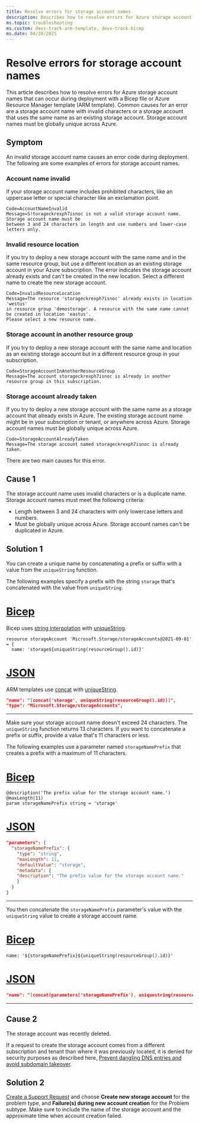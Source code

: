 ```yaml
---
title: Resolve errors for storage account names
description: Describes how to resolve errors for Azure storage account names that can occur during deployment with a Bicep file or Azure Resource Manager template (ARM template).
ms.topic: troubleshooting
ms.custom: devx-track-arm-template, devx-track-bicep
ms.date: 04/28/2025
---
```


# Resolve errors for storage account names

This article describes how to resolve errors for Azure storage account names that can occur during deployment with a Bicep file or Azure Resource Manager template (ARM template). Common causes for an error are a storage account name with invalid characters or a storage account that uses the same name as an existing storage account. Storage account names must be globally unique across Azure.

## Symptom

An invalid storage account name causes an error code during deployment. The following are some examples of errors for storage account names.

### Account name invalid

If your storage account name includes prohibited characters, like an uppercase letter or special character like an exclamation point.

```Output
Code=AccountNameInvalid
Message=S!torageckrexph7isnoc is not a valid storage account name. Storage account name must be
between 3 and 24 characters in length and use numbers and lower-case letters only.
```

### Invalid resource location

If you try to deploy a new storage account with the same name and in the same resource group, but use a different location as an existing storage account in your Azure subscription. The error indicates the storage account already exists and can't be created in the new location. Select a different name to create the new storage account.

```Output
Code=InvalidResourceLocation
Message=The resource 'storageckrexph7isnoc' already exists in location 'westus'
in resource group 'demostorage'. A resource with the same name cannot be created in location 'eastus'.
Please select a new resource name.
```

### Storage account in another resource group

If you try to deploy a new storage account with the same name and location as an existing storage account but in a different resource group in your subscription.

```Output
Code=StorageAccountInAnotherResourceGroup
Message=The account storageckrexph7isnoc is already in another resource group in this subscription.
```

### Storage account already taken

If you try to deploy a new storage account with the same name as a storage account that already exists in Azure. The existing storage account name might be in your subscription or tenant, or anywhere across Azure. Storage account names must be globally unique across Azure.

```Output
Code=StorageAccountAlreadyTaken
Message=The storage account named storageckrexph7isnoc is already taken.
```

There are two main causes for this error.

## Cause 1

The storage account name uses invalid characters or is a duplicate name. Storage account names must meet the following criteria:

- Length between 3 and 24 characters with only lowercase letters and numbers.
- Must be globally unique across Azure. Storage account names can't be duplicated in Azure.
  
## Solution 1

You can create a unique name by concatenating a prefix or suffix with a value from the `uniqueString` function.

The following examples specify a prefix with the string `storage` that's concatenated with the value from `uniqueString`.

# [Bicep](#tab/bicep)

Bicep uses [string interpolation](../bicep/bicep-functions-string.md#concat) with [uniqueString](../bicep/bicep-functions-string.md#uniquestring).

```bicep
resource storageAccount 'Microsoft.Storage/storageAccounts@2021-09-01' = {
  name: 'storage${uniqueString(resourceGroup().id)}'
```

# [JSON](#tab/json)

ARM templates use [concat](../templates/template-functions-string.md#concat) with [uniqueString](../templates/template-functions-string.md#uniquestring).

```json
"name": "[concat('storage', uniqueString(resourceGroup().id))]",
"type": "Microsoft.Storage/storageAccounts",
```

---

Make sure your storage account name doesn't exceed 24 characters. The `uniqueString` function returns 13 characters. If you want to concatenate a prefix or suffix, provide a value that's 11 characters or less.

The following examples use a parameter named `storageNamePrefix` that creates a prefix with a maximum of 11 characters.

# [Bicep](#tab/bicep)

```bicep
@description('The prefix value for the storage account name.')
@maxLength(11)
param storageNamePrefix string = 'storage'
```

# [JSON](#tab/json)

```json
"parameters": {
  "storageNamePrefix": {
    "type": "string",
    "maxLength": 11,
    "defaultValue": "storage",
    "metadata": {
    "description": "The prefix value for the storage account name."
    }
  }
}
```

---

You then concatenate the `storageNamePrefix` parameter's value with the `uniqueString` value to create a storage account name.

# [Bicep](#tab/bicep)

```bicep
name: '${storageNamePrefix}${uniqueString(resourceGroup().id)}'
```

# [JSON](#tab/json)

```json
"name": "[concat(parameters('storageNamePrefix'), uniquestring(resourceGroup().id))]"
```

---

## Cause 2

The storage account was recently deleted.

If a request to create the storage account comes from a different subscription and tenant than where it was previously located, it is denied for security purposes as described here, [Prevent dangling DNS entries and avoid subdomain takeover](/azure/security/fundamentals/subdomain-takeover).
  
## Solution 2

[Create a Support Request](/azure/azure-portal/supportability/how-to-create-azure-support-request#create-a-support-request****) and choose **Create new storage account** for the problem type, and **Failure(s) during new account creation** for the Problem subtype. Make sure to include the name of the storage account and the approximate time when account creation failed.